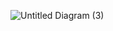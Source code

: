 ![Untitled Diagram (3)](https://user-images.githubusercontent.com/94363214/144373340-5123822f-4c23-4a00-a0ea-4d2585590f5d.jpg)


